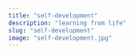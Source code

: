 ```yaml
---
title: "self-development"
description: "learning from life"
slug: "self-development"
image: "self-development.jpg"
---
```

